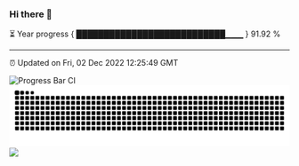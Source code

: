 ### Hi there 👋

⏳ Year progress { ███████████████████████████▁▁▁ } 91.92 %

---

⏰ Updated on Fri, 02 Dec 2022 12:25:49 GMT

![Progress Bar CI](https://github.com/liununu/liununu/workflows/Progress%20Bar%20CI/badge.svg)![](https://raw.githubusercontent.com/L1cardo/L1cardo/main/assets/github-contribution-grid-snake.svg)![](https://raw.githubusercontent.com/seesaws/seesaws/main/assets/github-contribution-grid-snake.svg)
